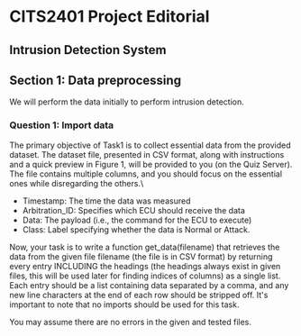 # CITS2401 Project Editorial

## Intrusion Detection System

## Section 1: Data preprocessing
We will perform the data initially to perform intrusion detection.

### Question 1: Import data
The primary objective of Task1 is to collect essential data from the provided dataset. The dataset file, presented in CSV format, along with instructions and a quick preview in Figure 1, will be provided to you (on the Quiz Server). The file contains multiple columns, and you should focus on the essential ones while disregarding the others.\
- Timestamp: The time the data was measured
- Arbitration_ID: Specifies which ECU should receive the data
- Data: The payload (i.e., the command for the ECU to execute)
- Class: Label specifying whether the data is Normal or Attack.

Now, your task is to write a function get_data(filename) that retrieves the data from the given file filename (the file is in CSV format) by returning every entry INCLUDING the headings (the headings always exist in given files, this will be used later for finding indices of columns) as a single list. Each entry should be a list containing data separated by a comma, and any new line characters at the end of each row should be stripped off. It's important to note that no imports should be used for this task.

You may assume there are no errors in the given and tested files.
